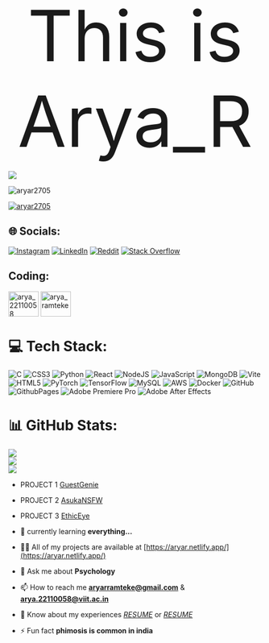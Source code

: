 
<p align="center">
<span style="font-size:10em;">This is Arya_R</span>
</p>

[![](https://visitcount.itsvg.in/api?id=AryaR2705&icon=5&color=2)](https://visitcount.itsvg.in)
<p align="left"> <img src="https://komarev.com/ghpvc/?username=aryar2705&label=Profile%20views&color=FFD700&style=flat" alt="aryar2705" /> </p>


<p align="left"> <a href="https://github.com/ryo-ma/github-profile-trophy"><img src="https://github-profile-trophy.vercel.app/?username=aryar2705" alt="aryar2705" /></a> </p>


## 🌐 Socials:
[![Instagram](https://img.shields.io/badge/Instagram-%23E4405F.svg?logo=Instagram&logoColor=white)](https://instagram.com/aryar_27) [![LinkedIn](https://img.shields.io/badge/LinkedIn-%230077B5.svg?logo=linkedin&logoColor=white)](https://linkedin.com/in/arya-ramteke) [![Reddit](https://img.shields.io/badge/Reddit-%23FF4500.svg?logo=Reddit&logoColor=white)](https://reddit.com/user/AryaR2003) [![Stack Overflow](https://img.shields.io/badge/-Stackoverflow-FE7A16?logo=stack-overflow&logoColor=white)](https://stackoverflow.com/users/22415770/arya-ramteke)

## Coding:
<p align="left">
<a href="https://www.hackerrank.com/arya_22110058" target="blank"><img align="center" src="https://raw.githubusercontent.com/rahuldkjain/github-profile-readme-generator/master/src/images/icons/Social/hackerrank.svg" alt="arya_22110058" height="50" width="60" /></a>
<a href="https://codeforces.com/profile/arya_ramteke" target="blank"><img align="center" src="https://raw.githubusercontent.com/rahuldkjain/github-profile-readme-generator/master/src/images/icons/Social/codeforces.svg" alt="arya_ramteke" height="50" width="60" /></a>
</p>

# 💻 Tech Stack:
![C](https://img.shields.io/badge/c-%2300599C.svg?style=for-the-badge&logo=c&logoColor=white) ![CSS3](https://img.shields.io/badge/css3-%231572B6.svg?style=for-the-badge&logo=css3&logoColor=white) ![Python](https://img.shields.io/badge/python-3670A0?style=for-the-badge&logo=python&logoColor=ffdd54) ![React](https://img.shields.io/badge/react-%2320232a.svg?style=for-the-badge&logo=react&logoColor=%2361DAFB) ![NodeJS](https://img.shields.io/badge/node.js-6DA55F?style=for-the-badge&logo=node.js&logoColor=white) ![JavaScript](https://img.shields.io/badge/javascript-%23323330.svg?style=for-the-badge&logo=javascript&logoColor=%23F7DF1E)
![MongoDB](https://img.shields.io/badge/MongoDB-%234ea94b.svg?style=for-the-badge&logo=mongodb&logoColor=white) ![Vite](https://img.shields.io/badge/vite-%23646CFF.svg?style=for-the-badge&logo=vite&logoColor=white) ![HTML5](https://img.shields.io/badge/html5-%23E34F26.svg?style=for-the-badge&logo=html5&logoColor=white) ![PyTorch](https://img.shields.io/badge/PyTorch-%23EE4C2C.svg?style=for-the-badge&logo=PyTorch&logoColor=white) ![TensorFlow](https://img.shields.io/badge/TensorFlow-%23FF6F00.svg?style=for-the-badge&logo=TensorFlow&logoColor=white) ![MySQL](https://img.shields.io/badge/mysql-4479A1.svg?style=for-the-badge&logo=mysql&logoColor=white) ![AWS](https://img.shields.io/badge/AWS-%23FF9900.svg?style=for-the-badge&logo=amazon-aws&logoColor=white) ![Docker](https://img.shields.io/badge/docker-%230db7ed.svg?style=for-the-badge&logo=docker&logoColor=white) ![GitHub](https://img.shields.io/badge/github-%23121011.svg?style=for-the-badge&logo=github&logoColor=white) ![GithubPages](https://img.shields.io/badge/github%20pages-121013?style=for-the-badge&logo=github&logoColor=white) ![Adobe Premiere Pro](https://img.shields.io/badge/Adobe%20Premiere%20Pro-9999FF.svg?style=for-the-badge&logo=Adobe%20Premiere%20Pro&logoColor=white)
![Adobe After Effects](https://img.shields.io/badge/Adobe%20After%20Effects-9999FF.svg?style=for-the-badge&logo=Adobe%20After%20Effects&logoColor=white)

# 📊 GitHub Stats:
![](https://github-readme-stats.vercel.app/api?username=AryaR2705&theme=gotham&hide_border=false&include_all_commits=false&count_private=false)<br/>
![](https://github-readme-streak-stats.herokuapp.com/?user=AryaR2705&theme=gotham&hide_border=false)<br/>
![](https://github-readme-stats.vercel.app/api/top-langs/?username=AryaR2705&theme=gotham&hide_border=false&include_all_commits=false&count_private=false&layout=compact)


- PROJECT 1 [GuestGenie](https://guestgenie.netlify.app/)

- PROJECT 2 [AsukaNSFW](https://asukaarya.netlify.app/)

- PROJECT 3 [EthicEye](https://github.com/AryaR2705/EthicEye)
  
- 🌱 currently learning **everything...**

- 👨‍💻 All of my projects are available at [https://aryar.netlify.app/](https://aryar.netlify.app/)

- 💬 Ask me about **Psychology**

- 📫 How to reach me **aryarramteke@gmail.com** & **arya.22110058@viit.ac.in**

- 📄 Know about my experiences [*RESUME*](https://arya27052003.tiiny.site/) or [*RESUME*](https://aryaresume.netlify.app/)

- ⚡ Fun fact **phimosis is common in india**


